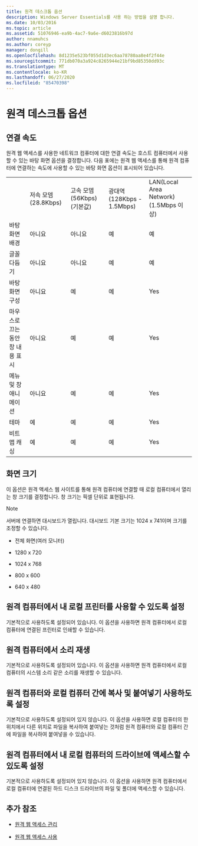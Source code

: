 ```yaml
---
title: 원격 데스크톱 옵션
description: Windows Server Essentials를 사용 하는 방법을 설명 합니다.
ms.date: 10/03/2016
ms.topic: article
ms.assetid: 51076946-ea9b-4ac7-9a6e-d6023816b97d
author: nnamuhcs
ms.author: coreyp
manager: dongill
ms.openlocfilehash: 8d1235e523bf055d1d3ec6aa78780aa8e4f2f44e
ms.sourcegitcommit: 771db070a3a924c8265944e21bf9bd85350dd93c
ms.translationtype: MT
ms.contentlocale: ko-KR
ms.lasthandoff: 06/27/2020
ms.locfileid: "85470398"
---
```

# <a name="remote-desktop-options"></a>원격 데스크톱 옵션


## <a name="connection-speed"></a>연결 속도
 원격 웹 액세스를 사용한 네트워크 컴퓨터에 대한 연결 속도는 호스트 컴퓨터에서 사용할 수 있는 바탕 화면 옵션을 결정합니다. 다음 표에는 원격 웹 액세스를 통해 원격 컴퓨터에 연결하는 속도에 사용할 수 있는 바탕 화면 옵션이 표시되어 있습니다.

||||||
|-|-|-|-|-|
||저속 모뎀(28.8Kbps)|고속 모뎀(56Kbps)(기본값)|광대역(128Kbps - 1.5Mbps)|LAN(Local Area Network)(1.5Mbps 이상)|
|바탕 화면 배경|아니요|아니요|예|예|
|글꼴 다듬기|아니요|아니요|예|예|
|바탕 화면 구성|아니요|예|예|Yes|
|마우스로 끄는 동안 창 내용 표시|아니요|예|예|Yes|
|메뉴 및 창 애니메이션|아니요|예|예|Yes|
|테마|예|예|예|Yes|
|비트맵 캐싱|예|예|예|Yes|

## <a name="screen-size"></a>화면 크기
 이 옵션은 원격 액세스 웹 사이트를 통해 원격 컴퓨터에 연결할 때 로컬 컴퓨터에서 열리는 창 크기를 결정합니다. 창 크기는 픽셀 단위로 표현됩니다.

> [!NOTE]
>  서버에 연결하면 대시보드가 열립니다. 대시보드 기본 크기는 1024 x 741이며 크기를 조정할 수 있습니다.

-   전체 화면(여러 모니터)

-   1280 x 720

-   1024 x 768

-   800 x 600

-   640 x 480

## <a name="enable-the-remote-computer-to-print-to-my-local-printer"></a>원격 컴퓨터에서 내 로컬 프린터를 사용할 수 있도록 설정
 기본적으로 사용하도록 설정되어 있습니다. 이 옵션을 사용하면 원격 컴퓨터에서 로컬 컴퓨터에 연결된 프린터로 인쇄할 수 있습니다.

## <a name="play-sounds-from-the-remote-computer"></a>원격 컴퓨터에서 소리 재생
 기본적으로 사용하도록 설정되어 있습니다. 이 옵션을 사용하면 원격 컴퓨터에서 로컬 컴퓨터의 시스템 소리 같은 소리를 재생할 수 있습니다.

## <a name="enable-copy-and-paste-between-the-remote-computer-and-the-local-computer"></a>원격 컴퓨터와 로컬 컴퓨터 간에 복사 및 붙여넣기 사용하도록 설정
 기본적으로 사용하도록 설정되어 있지 않습니다. 이 옵션을 사용하면 로컬 컴퓨터의 한 위치에서 다른 위치로 파일을 복사하여 붙여넣는 것처럼 원격 컴퓨터와 로컬 컴퓨터 간에 파일을 복사하여 붙여넣을 수 있습니다.

## <a name="enable-the-remote-computer-to-access-drives-on-my-local-computer"></a>원격 컴퓨터에서 내 로컬 컴퓨터의 드라이브에 액세스할 수 있도록 설정
 기본적으로 사용하도록 설정되어 있지 않습니다. 이 옵션을 사용하면 원격 컴퓨터에서 로컬 컴퓨터에 연결된 하드 디스크 드라이브의 파일 및 폴더에 액세스할 수 있습니다.

## <a name="additional-references"></a>추가 참조

-   [원격 웹 액세스 관리](../manage/Manage-Remote-Web-Access-in-Windows-Server-Essentials.md)

-   [원격 웹 액세스 사용](../use/Use-Remote-Web-Access-in-Windows-Server-Essentials.md)
